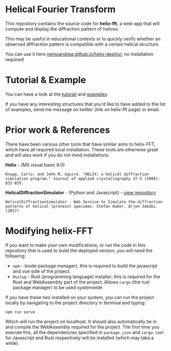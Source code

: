 # Helical Fourier Transform
This repository contains the source code for **helix-fft**, a web-app that will compute and display the diffraction pattern of helices. 

This may be useful in educational contexts or to quickly verify whether an observed diffraction pattern is compatible with a certain helical structure.

You can use it here [nemoandrea.github.io/helix-deploy/](https://nemoandrea.github.io/helix-deploy/), no installation required!



# Tutorial & Example

You can have a look at the [tutorial](doc/tutorial.md) and  [examples](doc/examples.md).

 If you have any interesting structures that you'd like to have added to the list of examples, send me  message on twitter (link on helix-fft page) or email.

# Prior work & References

 There have been various other tools that have similar aims to helix-FFT, which have all required local installation. These tools are otherwise great and will also work if you do not mind installations.

**Helix** - (MS visual basic 6.0)

```
Knupp, Carlo, and John M. Squire. "HELIX: a helical diffraction simulation program." Journal of applied crystallography 37.5 (2004): 832-835.
```

**HelicalDiffractionSimulator** - (Python and Javascript) - [view repository](https://gitlab.tudelft.nl/aj-lab/HelicalDiffractionSimulator)

```
HelicalDiffractionSimulator - Web Service to Simulate the diffraction patterns of helical (protein) specimen. Stefan Huber, Arjen Jakobi. (2017)
```

# Modifying helix-FFT

If you want to make your own modifications, or run the code in this repository that is used to build the deployed version, you will need the following:

* `npm` -  (node package manager), this is required to build the javascript and vue side of the project. 
* `Rustup` - Rust (programming language) installer; this is required for the Rust and WebAssembly part of the project. Allows `cargo` (the rust package manager) to be used systemwide

If you have these two installed on your system, you can run the project locally by navigating to the project directory in terminal and typing:

`npm run serve`

Which will run the project on localhost. It should also automatically tie in and compile the WebAssembly required for the project. The first time you execute this, all the dependencies specified in `package.json` and `cargo.toml` for Javascript and Rust respectively will be installed (which may take a while). 

